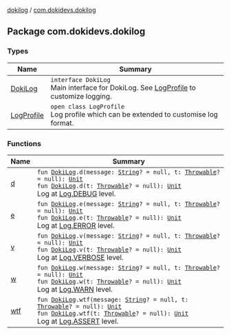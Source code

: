[dokilog](../index.md) / [com.dokidevs.dokilog](./index.md)

## Package com.dokidevs.dokilog

### Types

| Name | Summary |
|---|---|
| [DokiLog](-doki-log/index.md) | `interface DokiLog`<br>Main interface for DokiLog. See [LogProfile](-log-profile/index.md) to customize logging. |
| [LogProfile](-log-profile/index.md) | `open class LogProfile`<br>Log profile which can be extended to customise log format. |

### Functions

| Name | Summary |
|---|---|
| [d](d.md) | `fun `[`DokiLog`](-doki-log/index.md)`.d(message: `[`String`](https://kotlinlang.org/api/latest/jvm/stdlib/kotlin/-string/index.html)`? = null, t: `[`Throwable`](https://kotlinlang.org/api/latest/jvm/stdlib/kotlin/-throwable/index.html)`? = null): `[`Unit`](https://kotlinlang.org/api/latest/jvm/stdlib/kotlin/-unit/index.html)<br>`fun `[`DokiLog`](-doki-log/index.md)`.d(t: `[`Throwable`](https://kotlinlang.org/api/latest/jvm/stdlib/kotlin/-throwable/index.html)`? = null): `[`Unit`](https://kotlinlang.org/api/latest/jvm/stdlib/kotlin/-unit/index.html)<br>Log at [Log.DEBUG](https://developer.android.com/reference/android/util/Log.html#DEBUG) level. |
| [e](e.md) | `fun `[`DokiLog`](-doki-log/index.md)`.e(message: `[`String`](https://kotlinlang.org/api/latest/jvm/stdlib/kotlin/-string/index.html)`? = null, t: `[`Throwable`](https://kotlinlang.org/api/latest/jvm/stdlib/kotlin/-throwable/index.html)`? = null): `[`Unit`](https://kotlinlang.org/api/latest/jvm/stdlib/kotlin/-unit/index.html)<br>`fun `[`DokiLog`](-doki-log/index.md)`.e(t: `[`Throwable`](https://kotlinlang.org/api/latest/jvm/stdlib/kotlin/-throwable/index.html)`? = null): `[`Unit`](https://kotlinlang.org/api/latest/jvm/stdlib/kotlin/-unit/index.html)<br>Log at [Log.ERROR](https://developer.android.com/reference/android/util/Log.html#ERROR) level. |
| [v](v.md) | `fun `[`DokiLog`](-doki-log/index.md)`.v(message: `[`String`](https://kotlinlang.org/api/latest/jvm/stdlib/kotlin/-string/index.html)`? = null, t: `[`Throwable`](https://kotlinlang.org/api/latest/jvm/stdlib/kotlin/-throwable/index.html)`? = null): `[`Unit`](https://kotlinlang.org/api/latest/jvm/stdlib/kotlin/-unit/index.html)<br>`fun `[`DokiLog`](-doki-log/index.md)`.v(t: `[`Throwable`](https://kotlinlang.org/api/latest/jvm/stdlib/kotlin/-throwable/index.html)`? = null): `[`Unit`](https://kotlinlang.org/api/latest/jvm/stdlib/kotlin/-unit/index.html)<br>Log at [Log.VERBOSE](https://developer.android.com/reference/android/util/Log.html#VERBOSE) level. |
| [w](w.md) | `fun `[`DokiLog`](-doki-log/index.md)`.w(message: `[`String`](https://kotlinlang.org/api/latest/jvm/stdlib/kotlin/-string/index.html)`? = null, t: `[`Throwable`](https://kotlinlang.org/api/latest/jvm/stdlib/kotlin/-throwable/index.html)`? = null): `[`Unit`](https://kotlinlang.org/api/latest/jvm/stdlib/kotlin/-unit/index.html)<br>`fun `[`DokiLog`](-doki-log/index.md)`.w(t: `[`Throwable`](https://kotlinlang.org/api/latest/jvm/stdlib/kotlin/-throwable/index.html)`? = null): `[`Unit`](https://kotlinlang.org/api/latest/jvm/stdlib/kotlin/-unit/index.html)<br>Log at [Log.WARN](https://developer.android.com/reference/android/util/Log.html#WARN) level. |
| [wtf](wtf.md) | `fun `[`DokiLog`](-doki-log/index.md)`.wtf(message: `[`String`](https://kotlinlang.org/api/latest/jvm/stdlib/kotlin/-string/index.html)`? = null, t: `[`Throwable`](https://kotlinlang.org/api/latest/jvm/stdlib/kotlin/-throwable/index.html)`? = null): `[`Unit`](https://kotlinlang.org/api/latest/jvm/stdlib/kotlin/-unit/index.html)<br>`fun `[`DokiLog`](-doki-log/index.md)`.wtf(t: `[`Throwable`](https://kotlinlang.org/api/latest/jvm/stdlib/kotlin/-throwable/index.html)`? = null): `[`Unit`](https://kotlinlang.org/api/latest/jvm/stdlib/kotlin/-unit/index.html)<br>Log at [Log.ASSERT](https://developer.android.com/reference/android/util/Log.html#ASSERT) level. |
